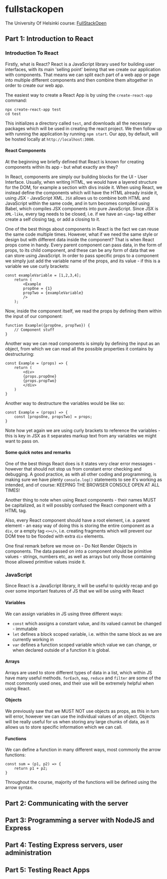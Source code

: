 # fullstackopen

The University Of Helsinki course: [FullStackOpen](https://fullstackopen.com/)

## Part 1: Introduction to React

### Introduction To React

Firstly, what is React? React is a JavaScript library used for building user interfaces, with its main 'selling point' beinng that we create our application with components.
That means we can split each part of a web app or page into multiple different components and then combine them altogether in order to create our web app.

The easiest way to create a React App is by using the `create-react-app` command:

```
npx create-react-app test
cd test
```

This initializes a directory called `test`, and downloads all the necessary packages which will be used in creating the react project.
We then follow up with running the application by running `npm start`. Our app, by default, will be hosted locally at `http://localhost:3000`.

#### React Components

At the beginning we briefly defined that React is known for creating components within its app - but what exactly are they?

In React, components are simply our building blocks for the UI - User Interface. Usually, when writing HTML, we would have a layered structure for the DOM, for example a section with divs inside it.
When using React, we instead define the components which will have the HTML already inside it, using JSX - JavaScript XML.
`JSX` allows us to combine both HTML and JavaScript within the same code, and in turn becomes compiled using Babel, which compiles JSX components into pure JavaScript.
Since JSX is `XML-like`, every tag needs to be closed, i.e. if we have an `<img>` tag either create a self closing tag, or add a closing to it.

One of the best things about components in React is the fact we can reuse the same code multiple times.
However, what if we need the same style or design but with different data inside the component?
That is when React props come in handy.
Every parent component can pass data, in the form of props, to its child component, and these can be any form of data that we can store using JavaScript.
In order to pass specific props to a component we simply just add the variable name of the props, and its value - if this is a variable we use curly brackets:

```JS
const exampleVariable = [1,2,3,4];
    return (
        <Example
        propOne = {1}
        propTwo = {exampleVariable}
        />
    );
```

Now, inside the component itself, we read the props by defining them within the input of our component:

```JS
function Example({propOne, propTwo}) {
    // Component stuff
}
```

Another way we can read components is simply by defining the input as an object, from which we can read all the possible properties it contains by destructuring:

```JS
const Example = (props) => {
    return (
        <div>
        {props.propOne}
        {props.propTwo}
        </div>
    )
}
```

Another way to destructure the variables would be like so:

```JS
const Example = (props) => {
    const [propsOne, propsTwo] = props;
}
```

Note how yet again we are using curly brackets to reference the variables - this is key in JSX as it separates markup text from any variables we might want to pass on.

#### Some quick notes and remarks

One of the best things React does is it states very clear error messages - however that should not stop us from constant error checking and debugging.
A good practice, as with all other coding and programming, is making sure we have plenty `console.log()` statements to see it's working as intended, and of course: KEEPING THE BROWSER CONSOLE OPEN AT ALL TIMES!

Another thing to note when using React components - their names MUST be capitalized, as it will possibly confused the React component with a HTML tag.

Also, every React component should have a root element, i.e. a parent element - an easy way of doing this is storing the entire component as a `div`, or a empty tag `<></>`, i.e. creating fragments which will prevent our DOM tree to be flooded with extra `div` elements.

One final remark before we move on - Do Not Render Objects in components. The data passed on into a component should be primitive values - strings, numbers etc, as well as arrays but only those containing those allowed primitive values inside it.

### JavaScript

Since React is a JavaScript library, it will be useful to quickly recap and go over some important features of JS that we will be using with React

#### Variables

We can assign variables in JS using three different ways:

- `const` which assigns a constant value, and its valued cannot be changed - immutable
- `let` defines a block scoped variable, i.e. within the same block as we are currently working in
- `var` defines a function scoped variable which value we can change, or when declared outside of a function it is global.

#### Arrays

Arrays are used to store different types of data in a list, which within JS have many useful methods.
`forEach`, `map`, `reduce` and `filter` are some of the most commonly used ones, and their use will be extremely helpful when using React.

#### Objects

We previously saw that we MUST NOT use objects as props, as this in turn will error, however we can use the individual values of an object.
Objects will be really useful for us when storing any large chunks of data, as it allows us to store specific information which we can call.

#### Functions

We can define a function in many different ways, most commonly the arrow functions:

```JS
const sum = (p1, p2) => {
    return p1 + p2;
}
```
Throughout the course, majority of the functions will be defined using the arrow syntax.


## Part 2: Communicating with the server

## Part 3: Programming a server with NodeJS and Express

## Part 4: Testing Express servers, user administration

## Part 5: Testing React Apps
